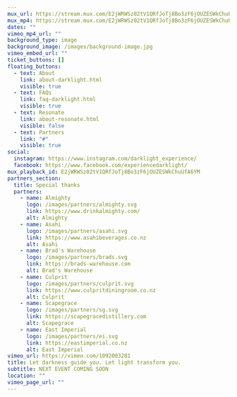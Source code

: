 ```yaml
---
mux_url: https://stream.mux.com/E2jWRWSz02tV1QRfJoTj8Bo3zF6jOUZESWkChuUfA6YM.m3u8
mux_mp4: https://stream.mux.com/E2jWRWSz02tV1QRfJoTj8Bo3zF6jOUZESWkChuUfA6YM/medium.mp4)
dates: ""
vimeo_mp4_url: ""
background_type: image
background_image: /images/background-image.jpg
vimeo_embed_url: ""
ticket_buttons: []
floating_buttons:
  - text: About
    link: about-darklight.html
    visible: true
  - text: FAQs
    link: faq-darklight.html
    visible: true
  - text: Resonate
    link: about-resonate.html
    visible: false
  - text: Partners
    link: "#"
    visible: true
social:
  instagram: https://www.instagram.com/darklight_experience/
  facebook: https://www.facebook.com/experiencedarklight/
mux_playback_id: E2jWRWSz02tV1QRfJoTj8Bo3zF6jOUZESWkChuUfA6YM
partners_section:
  title: Special thanks
  partners:
    - name: Almighty
      logo: /images/partners/almighty.svg
      link: https://www.drinkalmighty.com/
      alt: Almighty
    - name: Asahi
      logo: /images/partners/asahi.svg
      link: https://www.asahibeverages.co.nz
      alt: Asahi
    - name: Brad's Warehouse
      logo: /images/partners/brads.svg
      link: https://brads-warehouse.com
      alt: Brad's Warehouse
    - name: Culprit
      logo: /images/partners/culprit.svg
      link: https://www.culpritdiningroom.co.nz
      alt: Culprit
    - name: Scapegrace
      logo: /images/partners/sg.svg
      link: https://scapegracedistillery.com
      alt: Scapegrace
    - name: East Imperial
      logo: /images/partners/ei.svg
      link: https://eastimperial.co.nz
      alt: East Imperial
vimeo_url: https://vimeo.com/1092003281
title: Let darkness guide you. Let light transform you.
subtitle: NEXT EVENT COMING SOON
location: ""
vimeo_page_url: ""
---
```

